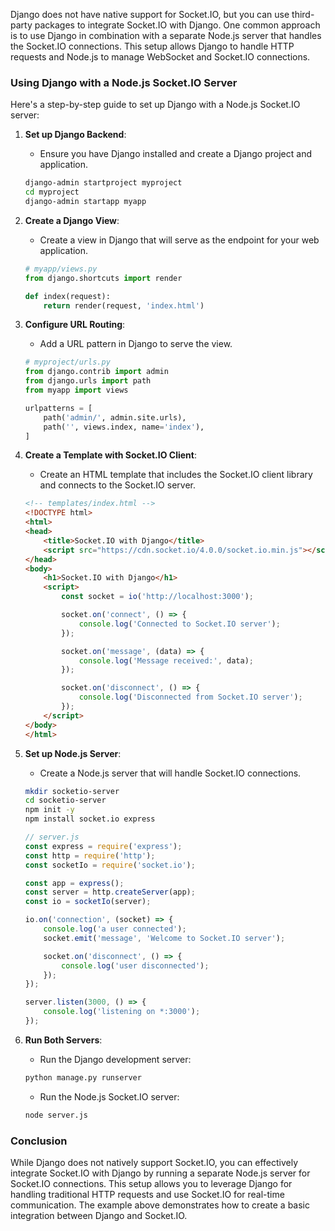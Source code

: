 Django does not have native support for Socket.IO, but you can use third-party packages to integrate Socket.IO with Django. One common approach is to use Django in combination with a separate Node.js server that handles the Socket.IO connections. This setup allows Django to handle HTTP requests and Node.js to manage WebSocket and Socket.IO connections.

### Using Django with a Node.js Socket.IO Server

Here's a step-by-step guide to set up Django with a Node.js Socket.IO server:

1. **Set up Django Backend**:
   - Ensure you have Django installed and create a Django project and application.

   ```sh
   django-admin startproject myproject
   cd myproject
   django-admin startapp myapp
   ```

2. **Create a Django View**:
   - Create a view in Django that will serve as the endpoint for your web application.

   ```python
   # myapp/views.py
   from django.shortcuts import render

   def index(request):
       return render(request, 'index.html')
   ```

3. **Configure URL Routing**:
   - Add a URL pattern in Django to serve the view.

   ```python
   # myproject/urls.py
   from django.contrib import admin
   from django.urls import path
   from myapp import views

   urlpatterns = [
       path('admin/', admin.site.urls),
       path('', views.index, name='index'),
   ]
   ```

4. **Create a Template with Socket.IO Client**:
   - Create an HTML template that includes the Socket.IO client library and connects to the Socket.IO server.

   ```html
   <!-- templates/index.html -->
   <!DOCTYPE html>
   <html>
   <head>
       <title>Socket.IO with Django</title>
       <script src="https://cdn.socket.io/4.0.0/socket.io.min.js"></script>
   </head>
   <body>
       <h1>Socket.IO with Django</h1>
       <script>
           const socket = io('http://localhost:3000');

           socket.on('connect', () => {
               console.log('Connected to Socket.IO server');
           });

           socket.on('message', (data) => {
               console.log('Message received:', data);
           });

           socket.on('disconnect', () => {
               console.log('Disconnected from Socket.IO server');
           });
       </script>
   </body>
   </html>
   ```

5. **Set up Node.js Server**:
   - Create a Node.js server that will handle Socket.IO connections.

   ```sh
   mkdir socketio-server
   cd socketio-server
   npm init -y
   npm install socket.io express
   ```

   ```javascript
   // server.js
   const express = require('express');
   const http = require('http');
   const socketIo = require('socket.io');

   const app = express();
   const server = http.createServer(app);
   const io = socketIo(server);

   io.on('connection', (socket) => {
       console.log('a user connected');
       socket.emit('message', 'Welcome to Socket.IO server');

       socket.on('disconnect', () => {
           console.log('user disconnected');
       });
   });

   server.listen(3000, () => {
       console.log('listening on *:3000');
   });
   ```

6. **Run Both Servers**:
   - Run the Django development server:

   ```sh
   python manage.py runserver
   ```

   - Run the Node.js Socket.IO server:

   ```sh
   node server.js
   ```

### Conclusion

While Django does not natively support Socket.IO, you can effectively integrate Socket.IO with Django by running a separate Node.js server for Socket.IO connections. This setup allows you to leverage Django for handling traditional HTTP requests and use Socket.IO for real-time communication. The example above demonstrates how to create a basic integration between Django and Socket.IO.
